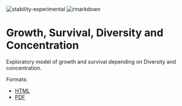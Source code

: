 ![stability-experimental](https://img.shields.io/badge/lifecycle-experimental-orange.svg)
![rmarkdown](https://github.com/EricMarcon/Growth-Survival-Diversity/workflows/rmarkdown/badge.svg)

# Growth, Survival, Diversity and Concentration

Exploratory model of growth and survival depending on Diversity and concentration.

Formats:

- [HTML](https://EricMarcon.github.io/Growth-Survival-Diversity/Growth-Survival-Diversity.html)
- [PDF](https://EricMarcon.github.io/Growth-Survival-Diversity/Growth-Survival-Diversity.pdf)
